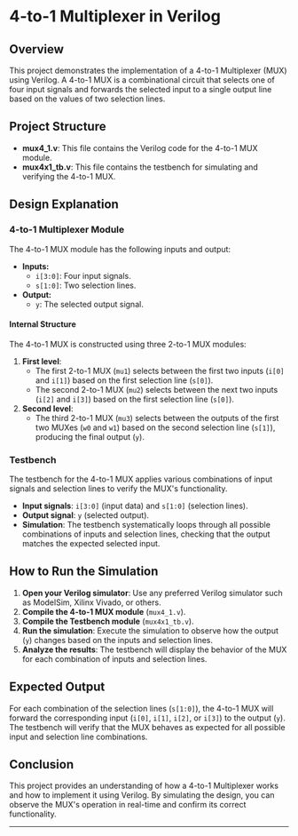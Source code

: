 

# 4-to-1 Multiplexer in Verilog

## Overview

This project demonstrates the implementation of a 4-to-1 Multiplexer (MUX) using Verilog. A 4-to-1 MUX is a combinational circuit that selects one of four input signals and forwards the selected input to a single output line based on the values of two selection lines.

## Project Structure

- **mux4_1.v**: This file contains the Verilog code for the 4-to-1 MUX module.
- **mux4x1_tb.v**: This file contains the testbench for simulating and verifying the 4-to-1 MUX.

## Design Explanation

### 4-to-1 Multiplexer Module

The 4-to-1 MUX module has the following inputs and output:
- **Inputs:**
  - `i[3:0]`: Four input signals.
  - `s[1:0]`: Two selection lines.
- **Output:**
  - `y`: The selected output signal.

#### Internal Structure

The 4-to-1 MUX is constructed using three 2-to-1 MUX modules:
1. **First level**:
   - The first 2-to-1 MUX (`mu1`) selects between the first two inputs (`i[0]` and `i[1]`) based on the first selection line (`s[0]`).
   - The second 2-to-1 MUX (`mu2`) selects between the next two inputs (`i[2]` and `i[3]`) based on the first selection line (`s[0]`).
2. **Second level**:
   - The third 2-to-1 MUX (`mu3`) selects between the outputs of the first two MUXes (`w0` and `w1`) based on the second selection line (`s[1]`), producing the final output (`y`).

### Testbench

The testbench for the 4-to-1 MUX applies various combinations of input signals and selection lines to verify the MUX's functionality.

- **Input signals**: `i[3:0]` (input data) and `s[1:0]` (selection lines).
- **Output signal**: `y` (selected output).
- **Simulation**: The testbench systematically loops through all possible combinations of inputs and selection lines, checking that the output matches the expected selected input.

## How to Run the Simulation

1. **Open your Verilog simulator**: Use any preferred Verilog simulator such as ModelSim, Xilinx Vivado, or others.
2. **Compile the 4-to-1 MUX module** (`mux4_1.v`).
3. **Compile the Testbench module** (`mux4x1_tb.v`).
4. **Run the simulation**: Execute the simulation to observe how the output (`y`) changes based on the inputs and selection lines.
5. **Analyze the results**: The testbench will display the behavior of the MUX for each combination of inputs and selection lines.

## Expected Output

For each combination of the selection lines (`s[1:0]`), the 4-to-1 MUX will forward the corresponding input (`i[0]`, `i[1]`, `i[2]`, or `i[3]`) to the output (`y`). The testbench will verify that the MUX behaves as expected for all possible input and selection line combinations.

## Conclusion

This project provides an understanding of how a 4-to-1 Multiplexer works and how to implement it using Verilog. By simulating the design, you can observe the MUX's operation in real-time and confirm its correct functionality.

---
